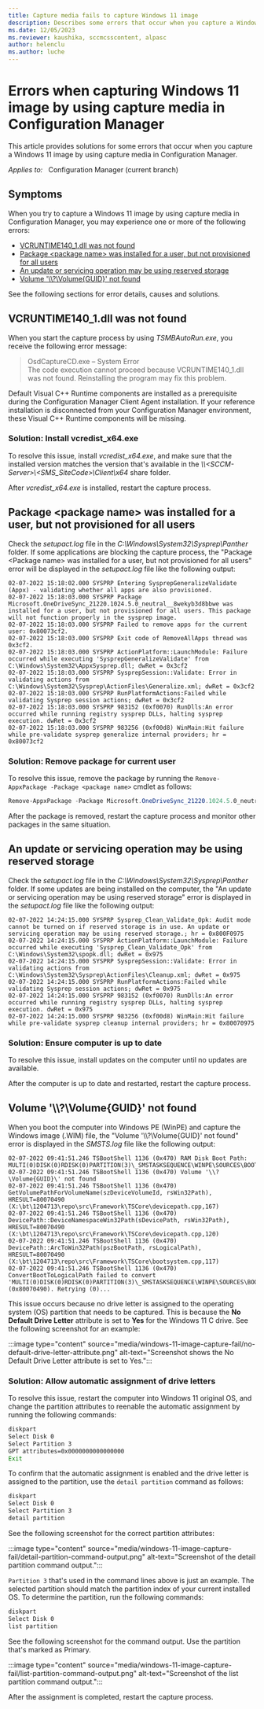 ```yaml
---
title: Capture media fails to capture Windows 11 image
description: Describes some errors that occur when you capture a Windows 11 image by using capture media in Configuration Manager, and provides solutions.
ms.date: 12/05/2023
ms.reviewer: kaushika, sccmcsscontent, alpasc
author: helenclu
ms.author: luche
---
```

# Errors when capturing Windows 11 image by using capture media in Configuration Manager

This article provides solutions for some errors that occur when you capture a Windows 11 image by using capture media in Configuration Manager.

_Applies to:_ &nbsp; Configuration Manager (current branch)

## Symptoms

When you try to capture a Windows 11 image by using capture media in Configuration Manager, you may experience one or more of the following errors:

- [VCRUNTIME140_1.dll was not found](#vcruntime140dllwasnotfound)
- [Package \<package name> was installed for a user, but not provisioned for all users](#packagenotprovisionedforallusers)
- [An update or servicing operation may be using reserved storage](#updateisinprocess)
- [Volume '\\\\?\Volume{GUID}\' not found](#volumenotfound)

See the following sections for error details, causes and solutions.

## <a id="vcruntime140dllwasnotfound"></a>VCRUNTIME140_1.dll was not found

When you start the capture process by using *TSMBAutoRun.exe*, you receive the following error message:

> OsdCaptureCD.exe – System Error  
> The code execution cannot proceed because VCRUNTIME140_1.dll was not found. Reinstalling the program may fix this problem.

Default Visual C++ Runtime components are installed as a prerequisite during the Configuration Manager Client Agent installation. If your reference installation is disconnected from your Configuration Manager environment, these Visual C++ Runtime components will be missing.

### Solution: Install vcredist_x64.exe

To resolve this issue, install *vcredist_x64.exe*, and make sure that the installed version matches the version that's available in the *\\\\\<SCCM-Server>\\<SMS_SiteCode>\Client\x64* share folder.

After *vcredist_x64.exe* is installed, restart the capture process.

## <a id="packagenotprovisionedforallusers"></a>Package \<package name> was installed for a user, but not provisioned for all users

Check the *setupact.log* file in the *C:\Windows\System32\Sysprep\Panther* folder. If some applications are blocking the capture process, the "Package \<Package name> was installed for a user, but not provisioned for all users" error will be displayed in the *setupact.log* file like the following output:

```output
02-07-2022 15:18:02.000 SYSPRP Entering SysprepGeneralizeValidate (Appx) - validating whether all apps are also provisioned.
02-07-2022 15:18:03.000 SYSPRP Package Microsoft.OneDriveSync_21220.1024.5.0_neutral__8wekyb3d8bbwe was installed for a user, but not provisioned for all users. This package will not function properly in the sysprep image.
02-07-2022 15:18:03.000 SYSPRP Failed to remove apps for the current user: 0x80073cf2.
02-07-2022 15:18:03.000 SYSPRP Exit code of RemoveAllApps thread was 0x3cf2.
02-07-2022 15:18:03.000 SYSPRP ActionPlatform::LaunchModule: Failure occurred while executing 'SysprepGeneralizeValidate' from C:\Windows\System32\AppxSysprep.dll; dwRet = 0x3cf2
02-07-2022 15:18:03.000 SYSPRP SysprepSession::Validate: Error in validating actions from C:\Windows\System32\Sysprep\ActionFiles\Generalize.xml; dwRet = 0x3cf2
02-07-2022 15:18:03.000 SYSPRP RunPlatformActions:Failed while validating Sysprep session actions; dwRet = 0x3cf2
02-07-2022 15:18:03.000 SYSPRP 983152 (0xf0070) RunDlls:An error occurred while running registry sysprep DLLs, halting sysprep execution. dwRet = 0x3cf2
02-07-2022 15:18:03.000 SYSPRP 983256 (0xf00d8) WinMain:Hit failure while pre-validate sysprep generalize internal providers; hr = 0x80073cf2
```

### Solution: Remove package for current user

To resolve this issue, remove the package by running the `Remove-AppxPackage -Package <package name>` cmdlet as follows:

```powershell
Remove-AppxPackage -Package Microsoft.OneDriveSync_21220.1024.5.0_neutral__8wekyb3d8bbwe
```

After the package is removed, restart the capture process and monitor other packages in the same situation.

## <a id="updateisinprocess"></a>An update or servicing operation may be using reserved storage

Check the *setupact.log* file in the *C:\Windows\System32\Sysprep\Panther* folder. If some updates are being installed on the computer, the "An update or servicing operation may be using reserved storage" error is displayed in the *setupact.log* file like the following output:

```output
02-07-2022 14:24:15.000 SYSPRP Sysprep_Clean_Validate_Opk: Audit mode cannot be turned on if reserved storage is in use. An update or servicing operation may be using reserved storage.; hr = 0x800F0975
02-07-2022 14:24:15.000 SYSPRP ActionPlatform::LaunchModule: Failure occurred while executing 'Sysprep_Clean_Validate_Opk' from C:\Windows\System32\spopk.dll; dwRet = 0x975
02-07-2022 14:24:15.000 SYSPRP SysprepSession::Validate: Error in validating actions from C:\Windows\System32\Sysprep\ActionFiles\Cleanup.xml; dwRet = 0x975
02-07-2022 14:24:15.000 SYSPRP RunPlatformActions:Failed while validating Sysprep session actions; dwRet = 0x975
02-07-2022 14:24:15.000 SYSPRP 983152 (0xf0070) RunDlls:An error occurred while running registry sysprep DLLs, halting sysprep execution. dwRet = 0x975
02-07-2022 14:24:15.000 SYSPRP 983256 (0xf00d8) WinMain:Hit failure while pre-validate sysprep cleanup internal providers; hr = 0x80070975
```

### Solution: Ensure computer is up to date

To resolve this issue, install updates on the computer until no updates are available.

After the computer is up to date and restarted, restart the capture process.

## <a id="volumenotfound"></a>Volume '\\\\?\Volume{GUID}\' not found

When you boot the computer into Windows PE (WinPE) and capture the Windows image (.WIM) file, the "Volume '\\\\?\Volume{GUID}\' not found" error is displayed in the *SMSTS.log* file like the following output:

```output
02-07-2022 09:41:51.246 TSBootShell 1136 (0x470) RAM Disk Boot Path: MULTI(0)DISK(0)RDISK(0)PARTITION(3)\_SMSTASKSEQUENCE\WINPE\SOURCES\BOOT.WIM
02-07-2022 09:41:51.246 TSBootShell 1136 (0x470) Volume '\\?\Volume{GUID}\' not found
02-07-2022 09:41:51.246 TSBootShell 1136 (0x470) GetVolumePathForVolumeName(szDeviceVolumeId, rsWin32Path), HRESULT=80070490 (X:\bt\1204713\repo\src\Framework\TSCore\devicepath.cpp,167)
02-07-2022 09:41:51.246 TSBootShell 1136 (0x470) DevicePath::DeviceNamespaceWin32Path(sDevicePath, rsWin32Path), HRESULT=80070490 (X:\bt\1204713\repo\src\Framework\TSCore\devicepath.cpp,120)
02-07-2022 09:41:51.246 TSBootShell 1136 (0x470) DevicePath::ArcToWin32Path(pszBootPath, rsLogicalPath), HRESULT=80070490 (X:\bt\1204713\repo\src\Framework\TSCore\bootsystem.cpp,117)
02-07-2022 09:41:51.246 TSBootShell 1136 (0x470) ConvertBootToLogicalPath failed to convert 'MULTI(0)DISK(0)RDISK(0)PARTITION(3)\_SMSTASKSEQUENCE\WINPE\SOURCES\BOOT.WIM' (0x80070490). Retrying (0)...
```

This issue occurs because no drive letter is assigned to the operating system (OS) partition that needs to be captured. This is because the **No Default Drive Letter** attribute is set to **Yes** for the Windows 11 C drive. See the following screenshot for an example:

:::image type="content" source="media/windows-11-image-capture-fail/no-default-drive-letter-attribute.png" alt-text="Screenshot shows the No Default Drive Letter attribute is set to Yes.":::

### Solution: Allow automatic assignment of drive letters

To resolve this issue, restart the computer into Windows 11 original OS, and change the partition attributes to reenable the automatic assignment by running the following commands:

```cmd
diskpart
Select Disk 0
Select Partition 3
GPT attributes=0x0000000000000000
Exit
```

To confirm that the automatic assignment is enabled and the drive letter is assigned to the partition, use the `detail partition` command as follows:

```cmd
diskpart
Select Disk 0
Select Partition 3
detail partition
```

See the following screenshot for the correct partition attributes:

:::image type="content" source="media/windows-11-image-capture-fail/detail-partition-command-output.png" alt-text="Screenshot of the detail partition command output.":::

`Partition 3` that's used in the command lines above is just an example. The selected partition should match the partition index of your current installed OS. To determine the partition, run the following commands:

```cmd
diskpart
Select Disk 0
list partition
```

See the following screenshot for the command output. Use the partition that's marked as Primary.

:::image type="content" source="media/windows-11-image-capture-fail/list-partition-command-output.png" alt-text="Screenshot of the list partition command output.":::

After the assignment is completed, restart the capture process.
